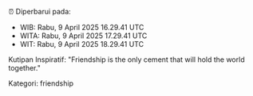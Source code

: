 ⏰ Diperbarui pada:
- WIB: Rabu, 9 April 2025 16.29.41 UTC
- WITA: Rabu, 9 April 2025 17.29.41 UTC
- WIT: Rabu, 9 April 2025 18.29.41 UTC

Kutipan Inspiratif:
"Friendship is the only cement that will hold the world together."


Kategori: friendship

